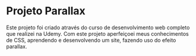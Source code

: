 # Projeto Parallax

Este projeto foi criado através do curso de desenvolvimento web completo que realizei na Udemy. Com este projeto aperfeiçoei meus conhecimentos de CSS, aprendendo e desenvolvendo um site, fazendo uso do efeito parallax.